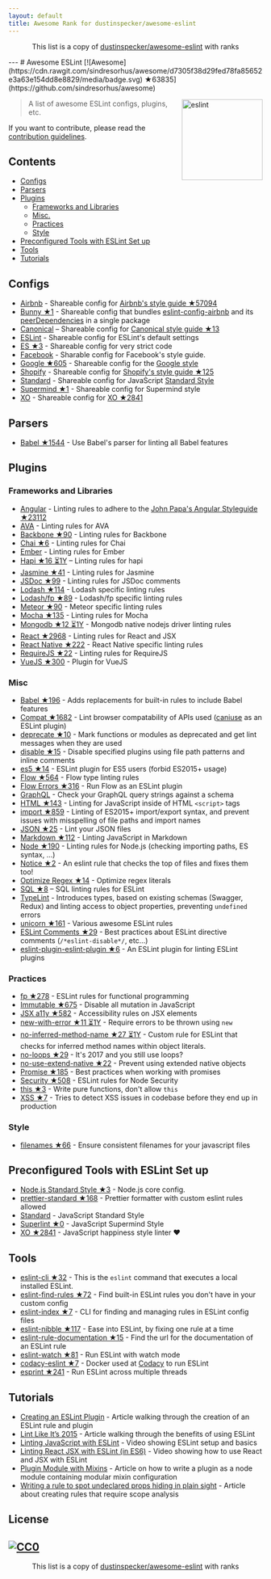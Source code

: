 ```yaml
---
layout: default
title: Awesome Rank for dustinspecker/awesome-eslint
---
```


<p align="center">
	This list is a copy of <a href="https://github.com/dustinspecker/awesome-eslint">dustinspecker/awesome-eslint</a> with ranks
</p>
---
# Awesome ESLint [![Awesome](https://cdn.rawgit.com/sindresorhus/awesome/d7305f38d29fed78fa85652e3a63e154dd8e8829/media/badge.svg) ★63835](https://github.com/sindresorhus/awesome)

[<img src="http://eslint.org/img/logo.svg" width="160" align="right" alt="eslint">](http://eslint.org)

> A list of awesome ESLint configs, plugins, etc.

If you want to contribute, please read the [contribution guidelines](https://github.com/dustinspecker/awesome-eslint/blob/master/contributing.md).

## Contents

- [Configs](#configs)
- [Parsers](#parsers)
- [Plugins](#plugins)
  - [Frameworks and Libraries](#frameworks-and-libraries)
  - [Misc.](#misc)
  - [Practices](#practices)
  - [Style](#style)
- [Preconfigured Tools with ESLint Set up](#preconfigured-tools-with-eslint-set-up)
- [Tools](#tools)
- [Tutorials](#tutorials)

## Configs

- [Airbnb](https://github.com/airbnb/javascript/tree/master/packages/eslint-config-airbnb) - Shareable config for [Airbnb's style guide ★57094](https://github.com/airbnb/javascript)
- [Bunny ★1](https://github.com/luftywiranda13/eslint-config-bunny) - Shareable config that bundles [eslint-config-airbnb](https://github.com/airbnb/javascript/tree/master/packages/eslint-config-airbnb) and its [peerDependencies](https://github.com/airbnb/javascript/blob/master/packages/eslint-config-airbnb/package.json#L67-L72) in a single package
- [Canonical](https://github.com/gajus/eslint-config-canonical) – Shareable config for [Canonical style guide ★13](https://github.com/gajus/canonical)
- [ESLint](https://github.com/eslint/eslint/tree/master/packages/eslint-config-eslint) - Shareable config for ESLint's default settings
- [ES ★3](https://github.com/thenativeweb/eslint-config-es) - Shareable config for very strict code
- [Facebook](https://www.npmjs.com/package/eslint-config-fbjs) - Sharable config for Facebook's style guide.
- [Google ★605](https://github.com/google/eslint-config-google) - Shareable config for the [Google style](http://google.github.io/styleguide/javascriptguide.xml)
- [Shopify](https://github.com/Shopify/eslint-plugin-shopify) - Shareable config for [Shopify's style guide ★125](https://github.com/Shopify/javascript)
- [Standard](https://github.com/feross/eslint-config-standard) - Shareable config for JavaScript [Standard Style](https://github.com/feross/standard)
- [Supermind ★1](https://github.com/supermind/eslint-config-supermind) - Shareable config for Supermind style
- [XO](https://github.com/sindresorhus/eslint-config-xo) - Shareable config for [XO ★2841](https://github.com/sindresorhus/xo)

## Parsers

- [Babel ★1544](https://github.com/babel/babel-eslint) - Use Babel's parser for linting all Babel features

## Plugins

### Frameworks and Libraries

- [Angular](https://github.com/Gillespie59/eslint-plugin-angular) - Linting rules to adhere to the [John Papa's Angular Styleguide ★23112](https://github.com/johnpapa/angular-styleguide)
- [AVA](https://github.com/sindresorhus/eslint-plugin-ava) - Linting rules for AVA
- [Backbone ★90](https://github.com/ilyavolodin/eslint-plugin-backbone) - Linting rules for Backbone
- [Chai ★6](https://github.com/turbo87/eslint-plugin-chai-expect) - Linting rules for Chai
- [Ember](https://github.com/netguru/eslint-plugin-ember) - Linting rules for Ember
- [Hapi ★16 ⏳1Y](https://github.com/continuationlabs/eslint-plugin-hapi) – Linting rules for hapi
- [Jasmine ★41](https://github.com/tlvince/eslint-plugin-jasmine) - Linting rules for Jasmine
- [JSDoc ★99](https://github.com/gajus/eslint-plugin-jsdoc) - Linting rules for JSDoc comments
- [Lodash ★114](https://github.com/wix/eslint-plugin-lodash) - Lodash specific linting rules
- [Lodash/fp ★89](https://github.com/jfmengels/eslint-plugin-lodash-fp) - Lodash/fp specific linting rules
- [Meteor ★90](https://github.com/dferber90/eslint-plugin-meteor) - Meteor specific linting rules
- [Mocha ★135](https://github.com/lo1tuma/eslint-plugin-mocha) - Linting rules for Mocha
- [Mongodb ★12 ⏳1Y](https://github.com/nfroidure/eslint-plugin-mongodb) - Mongodb native nodejs driver linting rules
- [React ★2968](https://github.com/yannickcr/eslint-plugin-react) - Linting rules for React and JSX
- [React Native ★222](https://github.com/Intellicode/eslint-plugin-react-native) - React Native specific linting rules
- [RequireJS ★22](https://github.com/cvisco/eslint-plugin-requirejs) - Linting rules for RequireJS
- [VueJS ★300](https://github.com/vuejs/eslint-plugin-vue) - Plugin for VueJS

### Misc

- [Babel ★196](https://github.com/babel/eslint-plugin-babel) - Adds replacements for built-in rules to include Babel features
- [Compat ★1682](https://github.com/amilajack/eslint-plugin-compat) - Lint browser compatability of APIs used ([caniuse](http://caniuse.com/#search=fetch) as an ESLint plugin)
- [deprecate ★10](https://github.com/AlexMost/eslint-plugin-deprecate) - Mark functions or modules as deprecated and get lint messages when they are used
- [disable ★15](https://github.com/mradionov/eslint-plugin-disable) - Disable specified plugins using file path patterns and inline comments
- [es5 ★14](https://github.com/nkt/eslint-plugin-es5) - ESLint plugin for ES5 users (forbid ES2015+ usage)
- [Flow ★564](https://github.com/gajus/eslint-plugin-flowtype) - Flow type linting rules
- [Flow Errors ★316](https://github.com/amilajack/eslint-plugin-flowtype-errors) - Run Flow as an ESLint plugin
- [GraphQL](https://github.com/apollostack/eslint-plugin-graphql) - Check your GraphQL query strings against a schema
- [HTML ★143](https://github.com/BenoitZugmeyer/eslint-plugin-html) - Linting for JavaScript inside of HTML `<script>` tags
- [import ★859](https://github.com/benmosher/eslint-plugin-import) - Linting of ES2015+  import/export syntax, and prevent issues with misspelling of file paths and import names
- [JSON ★25](https://github.com/azeemba/eslint-plugin-json) - Lint your JSON files
- [Markdown ★112](https://github.com/eslint/eslint-plugin-markdown) - Linting JavaScript in Markdown
- [Node ★190](https://github.com/mysticatea/eslint-plugin-node) - Linting rules for Node.js (checking importing paths, ES syntax, ...)
- [Notice ★2](https://github.com/nickdeis/eslint-plugin-notice) - An eslint rule that checks the top of files and fixes them too!
- [Optimize Regex ★14](https://github.com/BrainMaestro/eslint-plugin-optimize-regex) - Optimize regex literals
- [SQL ★8](https://github.com/gajus/eslint-plugin-sql) – SQL linting rules for ESLint
- [TypeLint](https://github.com/yarax/typelint) - Introduces types, based on existing schemas (Swagger, Redux) and linting access to object properties, preventing `undefined` errors
- [unicorn ★161](https://github.com/sindresorhus/eslint-plugin-unicorn) - Various awesome ESLint rules
- [ESLint Comments ★29](https://github.com/mysticatea/eslint-plugin-eslint-comments) - Best practices about ESLint directive comments (`/*eslint-disable*/`, etc...)
- [eslint-plugin-eslint-plugin ★6](https://github.com/not-an-aardvark/eslint-plugin-eslint-plugin) - An ESLint plugin for linting ESLint plugins

### Practices

- [fp ★278](https://github.com/jfmengels/eslint-plugin-fp) - ESLint rules for functional programming
- [Immutable ★675](https://github.com/jhusain/eslint-plugin-immutable) - Disable all mutation in JavaScript
- [JSX a11y ★582](https://github.com/evcohen/eslint-plugin-jsx-a11y) - Accessibility rules on JSX elements
- [new-with-error ★11 ⏳1Y](https://github.com/Trott/eslint-plugin-new-with-error) - Require errors to be thrown using `new`
- [no-inferred-method-name ★27 ⏳1Y](https://github.com/johnstonbl01/eslint-no-inferred-method-name) - Custom rule for ESLint that checks for inferred method names within object literals.
- [no-loops ★29](https://github.com/buildo/eslint-plugin-no-loops) - It's 2017 and you still use loops?
- [no-use-extend-native ★22](https://github.com/dustinspecker/eslint-plugin-no-use-extend-native) - Prevent using extended native objects
- [Promise ★185](https://github.com/xjamundx/eslint-plugin-promise) - Best practices when working with promises
- [Security ★508](https://github.com/nodesecurity/eslint-plugin-security) - ESLint rules for Node Security
- [this ★3](https://github.com/matijs/eslint-plugin-this) - Write pure functions, don't allow `this`
- [XSS ★7](https://github.com/Rantanen/eslint-plugin-xss) - Tries to detect XSS issues in codebase before they end up in production

### Style

- [filenames ★66](https://github.com/selaux/eslint-plugin-filenames) - Ensure consistent filenames for your javascript files

## Preconfigured Tools with ESLint Set up

- [Node.js Standard Style ★3](https://github.com/geek/node-style) - Node.js core config.
- [prettier-standard ★168](https://github.com/sheerun/prettier-standard) - Prettier formatter with custom eslint rules allowed
- [Standard](https://github.com/feross/standard) - JavaScript Standard Style
- [Superlint ★0](https://github.com/supermind/superlint) - JavaScript Supermind Style
- [XO ★2841](https://github.com/sindresorhus/xo) - JavaScript happiness style linter ❤️

## Tools

- [eslint-cli ★32](https://github.com/mysticatea/eslint-cli) - This is the `eslint` command that executes a local installed ESLint.
- [eslint-find-rules ★72](https://github.com/sarbbottam/eslint-find-rules) - Find built-in ESLint rules you don't have in your custom config
- [eslint-index ★7](https://github.com/wagerfield/eslint-index) - CLI for finding and managing rules in ESLint config files
- [eslint-nibble ★117](https://github.com/IanVS/eslint-nibble) - Ease into ESLint, by fixing one rule at a time
- [eslint-rule-documentation ★15](https://github.com/jfmengels/eslint-rule-documentation) - Find the url for the documentation of an ESLint rule
- [eslint-watch ★81](https://github.com/rizowski/eslint-watch) - Run ESLint with watch mode
- [codacy-eslint ★7](https://github.com/codacy/codacy-eslint) - Docker used at [Codacy](https://www.codacy.com) to run ESLint
- [esprint ★241](https://github.com/pinterest/esprint) - Run ESLint across multiple threads

## Tutorials

- [Creating an ESLint Plugin](https://medium.com/tumblbug-engineering/creating-an-eslint-plugin-87f1cb42767f) - Article walking through the creation of an ESLint rule and plugin
- [Lint Like It’s 2015](https://medium.com/@dan_abramov/lint-like-it-s-2015-6987d44c5b48#.5p3yk0b03) - Article walking through the benefits of using ESLint
- [Linting JavaScript with ESLint](https://egghead.io/lessons/javascript-linting-javascript-with-eslint) - Video showing ESLint setup and basics
- [Linting React JSX with ESLint (in ES6)](https://egghead.io/lessons/react-linting-react-jsx-with-eslint-in-es6) - Video showing how to use React and JSX with ESLint
- [Plugin Module with Mixins](https://akullpp.com/eslint-integration) - Article on how to write a plugin as a node module containing modular mixin configuration
- [Writing a rule to spot undeclared props hiding in plain sight](http://blog.cowchimp.com/writing-a-custom-eslint-rule-to-spot-undeclared-props/) - Article about creating rules that require scope analysis

## License

[![CC0](https://i.creativecommons.org/p/zero/1.0/88x31.png)](https://creativecommons.org/publicdomain/zero/1.0/)
---
<p align="center">
	This list is a copy of <a href="https://github.com/dustinspecker/awesome-eslint">dustinspecker/awesome-eslint</a> with ranks
</p>

